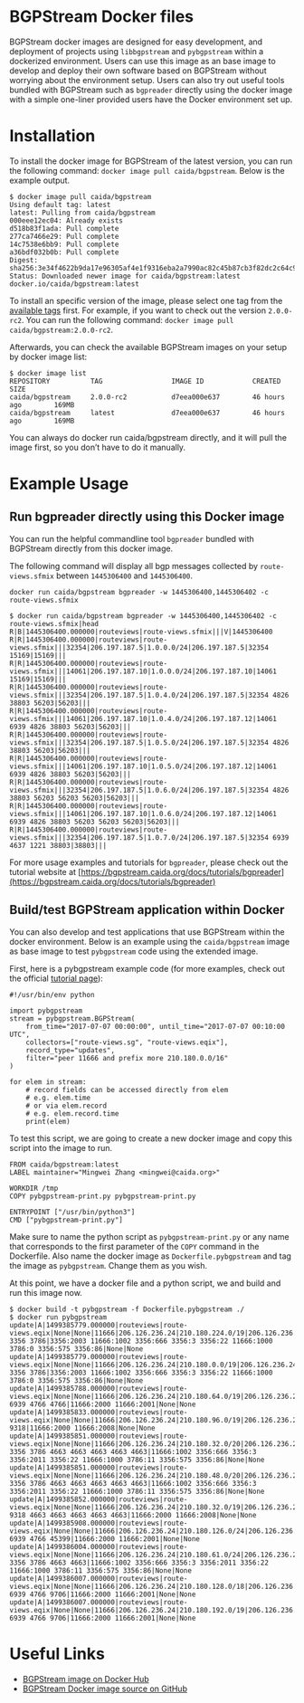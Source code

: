 # BGPStream Docker files

BGPStream docker images are designed for easy development, and deployment of projects using `libbgpstream` and `pybgpstream` within a dockerized environment. Users can use this image as an base image to develop and deploy their own software based on BGPStream without worrying about the environment setup. Users can also try out useful tools bundled with BGPStream such as `bgpreader` directly using the docker image with a simple one-liner provided users have the Docker environment set up.

# Installation

To install the docker image for BGPStream of the latest version, you can run the following command: `docker image pull caida/bgpstream`. Below is the example output.

    $ docker image pull caida/bgpstream
    Using default tag: latest
    latest: Pulling from caida/bgpstream
    000eee12ec04: Already exists
    d518b83f1ada: Pull complete
    277ca7466e29: Pull complete
    14c7538e6bb9: Pull complete
    a36bdf032b0b: Pull complete
    Digest: sha256:3e34f4622b9da17e96305af4e1f9316eba2a7990ac82c45b87cb3f82dc2c64c9
    Status: Downloaded newer image for caida/bgpstream:latest
    docker.io/caida/bgpstream:latest

To install an specific version of the image, please select one tag from the [available tags](https://hub.docker.com/r/caida/bgpstream/tags) first. For example, if you want to check out the version `2.0.0-rc2`. You can run the following command: `docker image pull caida/bgpstream:2.0.0-rc2`.

Afterwards, you can check the available BGPStream images on your setup by docker image list:

    $ docker image list
    REPOSITORY          TAG                 IMAGE ID            CREATED             SIZE
    caida/bgpstream     2.0.0-rc2           d7eea000e637        46 hours ago        169MB
    caida/bgpstream     latest              d7eea000e637        46 hours ago        169MB

You can always do docker run caida/bgpstream directly, and it will pull the image first, so you don’t have to do it manually.

# Example Usage

## Run bgpreader directly using this Docker image

You can run the helpful commandline tool `bgpreader` bundled with BGPStream directly from this docker image.

The following command will display all bgp messages collected by `route-views.sfmix` between `1445306400` and `1445306400`.

`docker run caida/bgpstream bgpreader -w 1445306400,1445306402 -c route-views.sfmix`

    $ docker run caida/bgpstream bgpreader -w 1445306400,1445306402 -c route-views.sfmix|head
    R|B|1445306400.000000|routeviews|route-views.sfmix|||V|1445306400
    R|R|1445306400.000000|routeviews|route-views.sfmix|||32354|206.197.187.5|1.0.0.0/24|206.197.187.5|32354 15169|15169|||
    R|R|1445306400.000000|routeviews|route-views.sfmix|||14061|206.197.187.10|1.0.0.0/24|206.197.187.10|14061 15169|15169|||
    R|R|1445306400.000000|routeviews|route-views.sfmix|||32354|206.197.187.5|1.0.4.0/24|206.197.187.5|32354 4826 38803 56203|56203|||
    R|R|1445306400.000000|routeviews|route-views.sfmix|||14061|206.197.187.10|1.0.4.0/24|206.197.187.12|14061 6939 4826 38803 56203|56203|||
    R|R|1445306400.000000|routeviews|route-views.sfmix|||32354|206.197.187.5|1.0.5.0/24|206.197.187.5|32354 4826 38803 56203|56203|||
    R|R|1445306400.000000|routeviews|route-views.sfmix|||14061|206.197.187.10|1.0.5.0/24|206.197.187.12|14061 6939 4826 38803 56203|56203|||
    R|R|1445306400.000000|routeviews|route-views.sfmix|||32354|206.197.187.5|1.0.6.0/24|206.197.187.5|32354 4826 38803 56203 56203 56203|56203|||
    R|R|1445306400.000000|routeviews|route-views.sfmix|||14061|206.197.187.10|1.0.6.0/24|206.197.187.12|14061 6939 4826 38803 56203 56203 56203|56203|||
    R|R|1445306400.000000|routeviews|route-views.sfmix|||32354|206.197.187.5|1.0.7.0/24|206.197.187.5|32354 6939 4637 1221 38803|38803|||

For more usage examples and tutorials for `bgpreader`, please check out the tutorial website at [https://bgpstream.caida.org/docs/tutorials/bgpreader](https://bgpstream.caida.org/docs/tutorials/bgpreader)

## Build/test BGPStream application within Docker

You can also develop and test applications that use BGPStream within the docker environment. Below is an example using the `caida/bgpstream` image as base image to test `pybgpstream` code using the extended image.

First, here is a pybgpstream example code (for more examples, check out the official [tutorial page](https://bgpstream.caida.org/docs/tutorials/pybgpstream)):

    #!/usr/bin/env python
    
    import pybgpstream
    stream = pybgpstream.BGPStream(
        from_time="2017-07-07 00:00:00", until_time="2017-07-07 00:10:00 UTC",
        collectors=["route-views.sg", "route-views.eqix"],
        record_type="updates",
        filter="peer 11666 and prefix more 210.180.0.0/16"
    )
    
    for elem in stream:
        # record fields can be accessed directly from elem
        # e.g. elem.time
        # or via elem.record
        # e.g. elem.record.time
        print(elem)

To test this script, we are going to create a new docker image and copy this script into the image to run.

    FROM caida/bgpstream:latest
    LABEL maintainer="Mingwei Zhang <mingwei@caida.org>"
    
    WORKDIR /tmp
    COPY pybgpstream-print.py pybgpstream-print.py
    
    ENTRYPOINT ["/usr/bin/python3"]
    CMD ["pybgpstream-print.py"]

Make sure to name the python script as `pybgpstream-print.py` or any name that corresponds to the first parameter of the `COPY` command in the Dockerfile. Also name the docker image as `Dockerfile.pybgpstream` and tag the image as `pybgpstream`. Change them as you wish.

At this point, we have a docker file and a python script, we and build and run this image now.

    $ docker build -t pybgpstream -f Dockerfile.pybgpstream ./
    $ docker run pybgpstream
    update|A|1499385779.000000|routeviews|route-views.eqix|None|None|11666|206.126.236.24|210.180.224.0/19|206.126.236.24|11666 3356 3786|3356:2003 11666:1002 3356:666 3356:3 3356:22 11666:1000 3786:0 3356:575 3356:86|None|None
    update|A|1499385779.000000|routeviews|route-views.eqix|None|None|11666|206.126.236.24|210.180.0.0/19|206.126.236.24|11666 3356 3786|3356:2003 11666:1002 3356:666 3356:3 3356:22 11666:1000 3786:0 3356:575 3356:86|None|None
    update|A|1499385788.000000|routeviews|route-views.eqix|None|None|11666|206.126.236.24|210.180.64.0/19|206.126.236.24|11666 6939 4766 4766|11666:2000 11666:2001|None|None
    update|A|1499385833.000000|routeviews|route-views.eqix|None|None|11666|206.126.236.24|210.180.96.0/19|206.126.236.24|11666 9318|11666:2000 11666:2008|None|None
    update|A|1499385851.000000|routeviews|route-views.eqix|None|None|11666|206.126.236.24|210.180.32.0/20|206.126.236.24|11666 3356 3786 4663 4663 4663 4663 4663|11666:1002 3356:666 3356:3 3356:2011 3356:22 11666:1000 3786:11 3356:575 3356:86|None|None
    update|A|1499385851.000000|routeviews|route-views.eqix|None|None|11666|206.126.236.24|210.180.48.0/20|206.126.236.24|11666 3356 3786 4663 4663 4663 4663 4663|11666:1002 3356:666 3356:3 3356:2011 3356:22 11666:1000 3786:11 3356:575 3356:86|None|None
    update|A|1499385852.000000|routeviews|route-views.eqix|None|None|11666|206.126.236.24|210.180.32.0/19|206.126.236.24|11666 9318 4663 4663 4663 4663 4663|11666:2000 11666:2008|None|None
    update|A|1499385908.000000|routeviews|route-views.eqix|None|None|11666|206.126.236.24|210.180.126.0/24|206.126.236.24|11666 6939 4766 45399|11666:2000 11666:2001|None|None
    update|A|1499386004.000000|routeviews|route-views.eqix|None|None|11666|206.126.236.24|210.180.61.0/24|206.126.236.24|11666 3356 3786 4663 4663|11666:1002 3356:666 3356:3 3356:2011 3356:22 11666:1000 3786:11 3356:575 3356:86|None|None
    update|A|1499386007.000000|routeviews|route-views.eqix|None|None|11666|206.126.236.24|210.180.128.0/18|206.126.236.24|11666 6939 4766 9706|11666:2000 11666:2001|None|None
    update|A|1499386007.000000|routeviews|route-views.eqix|None|None|11666|206.126.236.24|210.180.192.0/19|206.126.236.24|11666 6939 4766 9706|11666:2000 11666:2001|None|None

# Useful Links

- [BGPStream image on Docker Hub](https://hub.docker.com/r/caida/bgpstream)
- [BGPStream Docker image source on GitHub](https://github.com/CAIDA/bgpstream-docker)
